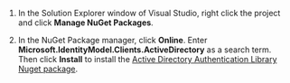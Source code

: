 1. In the Solution Explorer window of Visual Studio, right click the project and click **Manage NuGet Packages**.

2. In the NuGet Package manager, click **Online**. Enter **Microsoft.IdentityModel.Clients.ActiveDirectory** as a search term. Then click **Install** to install the [Active Directory Authentication Library Nuget package]. 

[Active Directory Authentication Library Nuget package]: http://www.nuget.org/packages/Microsoft.IdentityModel.Clients.ActiveDirectory